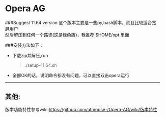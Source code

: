 Opera AG  
=========================

###Suggest 11.64 version
这个版本主要是一些py,bash脚本，而且比较适合宽屏用户  
然后解压到任何一个路径(这是绿色版)，我推荐 $HOME/opt 里面  
  
###安装方法如下：  
+ 下载zip并解压,run  
    > ./setup-11.64.sh
+ 全部OK的话，说明命令都没有问题，可以直接双击opera运行  

*****************************
其他:  
------------
版本功能特性参考wiki <https://github.com/atmouse-/Opera-AG/wiki/版本特性>